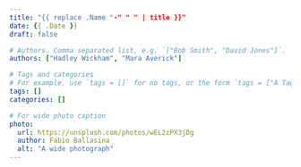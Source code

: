 ```yaml
---
title: "{{ replace .Name "-" " " | title }}"
date: {{ .Date }}
draft: false

# Authors. Comma separated list, e.g. `["Bob Smith", "David Jones"]`.
authors: ["Hadley Wickham", "Mara Averick"]

# Tags and categories
# For example, use `tags = []` for no tags, or the form `tags = ["A Tag", "Another Tag"]` for one or more tags.
tags: []
categories: []

# For wide photo caption
photo:
  url: https://unsplash.com/photos/wEL2zPX3jDg
  author: Fabio Ballasina
  alt: "A wide photograph"
---
```

